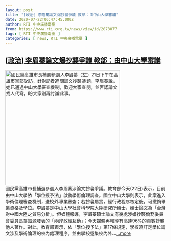 ```yaml
---
layout: post
title: "[政治] 李眉蓁論文爆抄襲爭議 教部：由中山大學審議"
date: 2020-07-22T06:47:45.000Z
author: RTI 中央廣播電臺
from: https://www.rti.org.tw/news/view/id/2073077
tags: [ RTI 中央廣播電臺 ]
categories: [ news, RTI 中央廣播電臺 ]
---
```

<!--1595400465000-->
[[政治] 李眉蓁論文爆抄襲爭議 教部：由中山大學審議](https://www.rti.org.tw/news/view/id/2073077)
------

<div>
<img src="https://static.rti.org.tw/assets/thumbnails/2020/07/21/20200721000112M.jpg" width="360" alt="國民黨高雄市長補選參選人李眉蓁（左）21日下午在高雄市黨部受訪，針對記者追問論文抄襲議題，李眉蓁說，她已通過中山大學審查機制，歡迎大家查閱，並否認論文找人代寫，盼大家別再討論此事。" title="國民黨高雄市長補選參選人李眉蓁（左）21日下午在高雄市黨部受訪，針對記者追問論文抄襲議題，李眉蓁說，她已通過中山大學審查機制，歡迎大家查閱，並否認論文找人代寫，盼大家別再討論此事。"><br>國民黨高雄市長補選參選人李眉蓁涉論文抄襲爭議。教育部今天(22日)表示，目前由中山大學依「學位授予法」啟動學術倫理調查。國立中山大學則表示，此案進入學術倫理審查機制，送校外專業審查；若抄襲屬實，經行政程序核定後，可撤銷畢業資格及學位。李眉蓁是中山大學社會科學院大陸研究所碩士，碩士論文為「台灣對中國大陸之貿易分析」。但媒體報導，李眉蓁碩士論文有幾處涉嫌抄襲僑務委員會委員長童振源發表的「兩岸政經互動」；今天媒體再報導有高達96%的頁數抄襲他人著作。對此，教育部表示，依「學位授予法」第17條規定，學校須訂定學位論文涉及學術倫理的校內處理程序，並由學校邀集校內外...<a target="_blank" href="https://www.rti.org.tw/news/view/id/2073077">...more</a>
</div>
